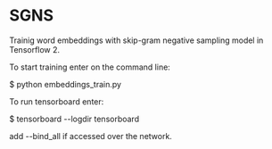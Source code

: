 # SGNS
Trainig word embeddings with skip-gram negative sampling model in Tensorflow 2.

To start training enter on the command line:

$ python embeddings_train.py

To run tensorboard enter:

$ tensorboard --logdir tensorboard

add --bind_all if accessed over the network.
